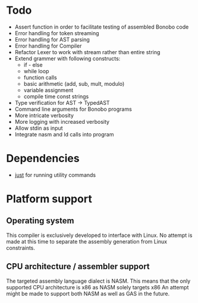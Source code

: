 # Todo

- Assert function in order to facilitate testing of assembled Bonobo code
- Error handling for token streaming
- Error handling for AST parsing
- Error handling for Compiler
- Refactor Lexer to work with stream rather than entire string
- Extend grammer with following constructs:
    - if - else
    - while loop
    - function calls
    - basic arithmetic (add, sub, mult, modulo)
    - variable assignment
    - compile time const strings
- Type verification for AST -> TypedAST
- Command line arguments for Bonobo programs
- More intricate verbosity
- More logging with increased verbosity
- Allow stdin as input
- Integrate nasm and ld calls into program

# Dependencies

- [just](https://github.com/casey/just) for running utility commands

# Platform support

## Operating system

This compiler is exclusively developed to interface with Linux.
No attempt is made at this time to separate the assembly generation from Linux constraints.

## CPU architecture / assembler support

The targeted assembly language dialect is NASM.
This means that the only supported CPU architecture is x86 as NASM solely targets x86
An attempt might be made to support both NASM as well as GAS in the future.
